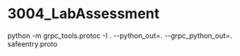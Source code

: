 # 3004_LabAssessment

python -m grpc_tools.protoc -I . --python_out=. --grpc_python_out=. safeentry.proto